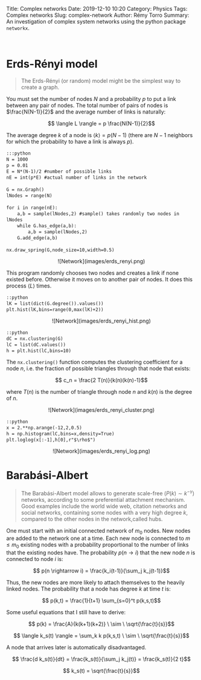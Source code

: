 Title: Complex networks
Date: 2019-12-10 10:20
Category: Physics
Tags: Complex networks
Slug: complex-network
Author: Rémy Torro
Summary: An investigation of complex system networks using the python package <code>networkx</code>.

<br>

# Erds-Rényi model

> The Erds-Rényi (or random) model might be the simplest way to create a graph. 

You must set the number of nodes $N$ and a probability $p$ to put a link between any pair of nodes. The total number of pairs of nodes is $\frac{N(N-1)}{2}$ and the average number of links is naturally:

$$ \langle L \rangle = p \frac{N(N-1)}{2}$$

The average degree $k$ of a node is $\langle k \rangle = p(N-1)$ (there are $N-1$ neighbors for which the probability to have a link is always $p$).   


	:::python
	N = 1000
	p = 0.01
	E = N*(N-1)/2 #number of possible links
	nE = int(p*E) #actual number of links in the network

	G = nx.Graph()
	lNodes = range(N)

	for i in range(nE):
		a,b = sample(lNodes,2) #sample() takes randomly two nodes in lNodes
		while G.has_edge(a,b):
			a,b = sample(lNodes,2)
		G.add_edge(a,b)

	nx.draw_spring(G,node_size=10,width=0.5)


<center>![Network](images/erds_renyi.png)</center>

This program randomly chooses two nodes and creates a link if none existed before. Otherwise it moves on to another pair of nodes. It does this process $\langle L \rangle$ times.

	::python
	lK = list(dict(G.degree()).values())
	plt.hist(lK,bins=range(0,max(lK)+2))


<center>![Network](images/erds_renyi_hist.png)</center>

	::python
	dC = nx.clustering(G)
	lC = list(dC.values())
	h = plt.hist(lC,bins=10)

The `nx.clustering()` function computes the clustering coefficient for a node $n$, i.e. the fraction of possible triangles through that node that exists:

$$ c_n = \frac{2 T(n)}{k(n)(k(n)-1}$$

where $T(n)$ is the number of triangle through node $n$ and $k(n)$ is the degree of $n$. 

<center>![Network](images/erds_renyi_cluster.png)</center>

	::python
	x = 2.**np.arange(-12,2,0.5)
	h = np.histogram(lC,bins=x,density=True)
	plt.loglog(x[:-1],h[0],r"$\rho$")

<center>![Network](images/erds_renyi_log.png)</center>

# Barabási-Albert

> The Barabási-Albert model allows to generate scale-free ($P(k) \sim k^{-\gamma}$) networks, according to some preferential attachment mechanism. Good examples include the world wide web, citation networks and social networks, containing some nodes with a very high degree $k$, compared to the other nodes in the network,called hubs.

One must start with an initial connected network of $m_0$ nodes. New nodes are added to the network one at a time. Each new node is connected to $m \leq m_0$ existing nodes with a probability proportional to the number of links that the existing nodes have. The probability $p(n \rightarrow i)$ that the new node $n$ is connected to node $i$ is:

$$ p(n \rightarrow i) = \frac{k_i(t-1)}{\sum_j k_j(t-1)}$$

Thus, the new nodes are more likely to attach themselves to the heavily linked nodes. The probability that a node has degree $k$ at time $t$ is:

$$ p(k,t) = \frac{1}{t+1} \sum_{s=0}^t p(k,s,t)$$

Some useful equations that I still have to derive:

$$ p(k) = \frac{A}{k(k+1)(k+2)} \ \sim \ \sqrt{\frac{t}{s}}$$

$$ \langle k_s(t) \rangle = \sum_k k p(k,s,t) \ \sim \ \sqrt{\frac{t}{s}}$$

A node that arrives later is automatically disadvantaged. 

$$ \frac{d k_s(t)}{dt} = \frac{k_s(t)}{\sum_j k_j(t)} = \frac{k_s(t)}{2 t}$$

$$ k_s(t) = \sqrt{\frac{t}{s}}$$

 



